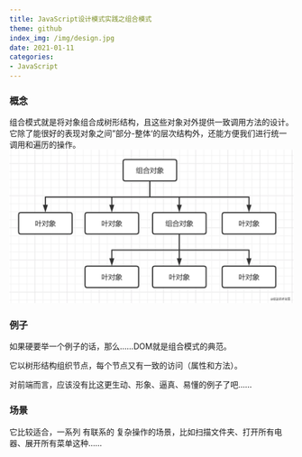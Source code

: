 ```yaml
---
title: JavaScript设计模式实践之组合模式
theme: github
index_img: /img/design.jpg
date: 2021-01-11
categories: 
- JavaScript
---
```

### 概念

组合模式就是将对象组合成树形结构，且这些对象对外提供一致调用方法的设计。它除了能很好的表现对象之间”部分-整体‘的层次结构外，还能方便我们进行统一调用和遍历的操作。
![组合模式](/img/zuhe.png)

### 例子

如果硬要举一个例子的话，那么……DOM就是组合模式的典范。

它以树形结构组织节点，每个节点又有一致的访问（属性和方法）。

对前端而言，应该没有比这更生动、形象、逼真、易懂的例子了吧……

### 场景

它比较适合，一系列 有联系的 复杂操作的场景，比如扫描文件夹、打开所有电器、展开所有菜单这种……